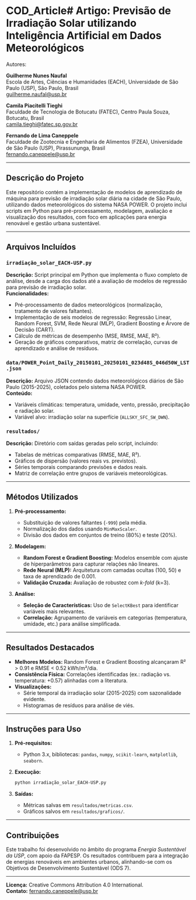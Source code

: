 # COD_Article# Artigo: Previsão de Irradiação Solar utilizando Inteligência Artificial em Dados Meteorológicos

Autores:  

**Guilherme Nunes Naufal**  
Escola de Artes, Ciências e Humanidades (EACH), Universidade de São Paulo (USP), São Paulo, Brasil  
guilherme.naufal@usp.br  

**Camila Piacitelli Tieghi**  
Faculdade de Tecnologia de Botucatu (FATEC), Centro Paula Souza, Botucatu, Brasil  
camila.tieghi@fatec.sp.gov.br  

**Fernando de Lima Caneppele**  
Faculdade de Zootecnia e Engenharia de Alimentos (FZEA), Universidade de São Paulo (USP), Pirassununga, Brasil  
fernando.caneppele@usp.br  

---

## Descrição do Projeto  

Este repositório contém a implementação de modelos de aprendizado de máquina para previsão de irradiação solar diária na cidade de São Paulo, utilizando dados meteorológicos do sistema NASA POWER. O projeto inclui scripts em Python para pré-processamento, modelagem, avaliação e visualização dos resultados, com foco em aplicações para energia renovável e gestão urbana sustentável.  

---

## Arquivos Incluídos  

### `irradiação_solar_EACH-USP.py`  
**Descrição:** Script principal em Python que implementa o fluxo completo de análise, desde a carga dos dados até a avaliação de modelos de regressão para previsão de irradiação solar.  
**Funcionalidades:**  
- Pré-processamento de dados meteorológicos (normalização, tratamento de valores faltantes).  
- Implementação de seis modelos de regressão: Regressão Linear, Random Forest, SVM, Rede Neural (MLP), Gradient Boosting e Árvore de Decisão (CART).  
- Cálculo de métricas de desempenho (MSE, RMSE, MAE, R²).  
- Geração de gráficos comparativos, matriz de correlação, curvas de aprendizado e análise de resíduos.  

### `data/POWER_Point_Daily_20150101_20250101_023d48S_046d50W_LST.json`  
**Descrição:** Arquivo JSON contendo dados meteorológicos diários de São Paulo (2015-2025), coletados pelo sistema NASA POWER.  
**Conteúdo:**  
- Variáveis climáticas: temperatura, umidade, vento, pressão, precipitação e radiação solar.  
- Variável alvo: irradiação solar na superfície (`ALLSKY_SFC_SW_DWN`).  

### `resultados/`  
**Descrição:** Diretório com saídas geradas pelo script, incluindo:  
- Tabelas de métricas comparativas (RMSE, MAE, R²).  
- Gráficos de dispersão (valores reais vs. previstos).  
- Séries temporais comparando previsões e dados reais.  
- Matriz de correlação entre grupos de variáveis meteorológicas.  

---

## Métodos Utilizados  

1. **Pré-processamento:**  
   - Substituição de valores faltantes (`-999`) pela média.  
   - Normalização dos dados usando `MinMaxScaler`.  
   - Divisão dos dados em conjuntos de treino (80%) e teste (20%).  

2. **Modelagem:**  
   - **Random Forest e Gradient Boosting:** Modelos ensemble com ajuste de hiperparâmetros para capturar relações não lineares.  
   - **Rede Neural (MLP):** Arquitetura com camadas ocultas (100, 50) e taxa de aprendizado de 0.001.  
   - **Validação Cruzada:** Avaliação de robustez com *k-fold* (k=3).  

3. **Análise:**  
   - **Seleção de Características:** Uso de `SelectKBest` para identificar variáveis mais relevantes.  
   - **Correlação:** Agrupamento de variáveis em categorias (temperatura, umidade, etc.) para análise simplificada.  

---

## Resultados Destacados  

- **Melhores Modelos:** Random Forest e Gradient Boosting alcançaram R² > 0.91 e RMSE < 0.52 kWh/m²/dia.  
- **Consistência Física:** Correlações identificadas (ex.: radiação vs. temperatura: +0.57) alinhadas com a literatura.  
- **Visualizações:**  
  - Série temporal da irradiação solar (2015-2025) com sazonalidade evidente.  
  - Histogramas de resíduos para análise de viés.  

---

## Instruções para Uso  

1. **Pré-requisitos:**  
   - Python 3.x, bibliotecas: `pandas`, `numpy`, `scikit-learn`, `matplotlib`, `seaborn`.  

2. **Execução:**  
   ```bash  
   python irradiação_solar_EACH-USP.py  
   ```  

3. **Saídas:**  
   - Métricas salvas em `resultados/metricas.csv`.  
   - Gráficos salvos em `resultados/graficos/`.  

---

## Contribuições  

Este trabalho foi desenvolvido no âmbito do programa *Energia Sustentável da USP*, com apoio da FAPESP. Os resultados contribuem para a integração de energias renováveis em ambientes urbanos, alinhando-se com os Objetivos de Desenvolvimento Sustentável (ODS 7).  

--- 

**Licença:** Creative Commons Attribution 4.0 International.  
**Contato:** fernando.caneppele@usp.br
